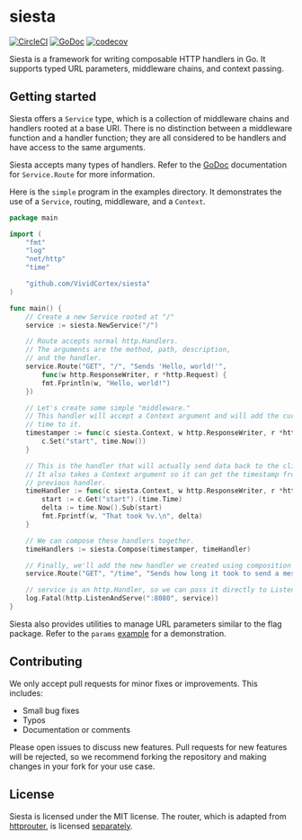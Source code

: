 # siesta

[![CircleCI](https://circleci.com/gh/VividCortex/siesta.svg?style=svg)](https://circleci.com/gh/VividCortex/siesta)
[![GoDoc](https://godoc.org/github.com/VividCortex/siesta?status.svg)](https://godoc.org/github.com/VividCortex/siesta)
[![codecov](https://codecov.io/gh/VividCortex/siesta/branch/master/graph/badge.svg)](https://codecov.io/gh/VividCortex/siesta)

Siesta is a framework for writing composable HTTP handlers in Go. It supports typed URL parameters, middleware chains, and context passing.

## Getting started

Siesta offers a `Service` type, which is a collection of middleware chains and handlers rooted at a base URI. There is no distinction between a middleware function and a handler function; they are all considered to be handlers and have access to the same arguments.

Siesta accepts many types of handlers. Refer to the [GoDoc](https://godoc.org/github.com/VividCortex/siesta#Service.Route) documentation for `Service.Route` for more information.

Here is the `simple` program in the examples directory. It demonstrates the use of a `Service`, routing, middleware, and a `Context`.

```go
package main

import (
	"fmt"
	"log"
	"net/http"
	"time"

	"github.com/VividCortex/siesta"
)

func main() {
	// Create a new Service rooted at "/"
	service := siesta.NewService("/")

	// Route accepts normal http.Handlers.
	// The arguments are the method, path, description,
	// and the handler.
	service.Route("GET", "/", "Sends 'Hello, world!'",
		func(w http.ResponseWriter, r *http.Request) {
		fmt.Fprintln(w, "Hello, world!")
	})

	// Let's create some simple "middleware."
	// This handler will accept a Context argument and will add the current
	// time to it.
	timestamper := func(c siesta.Context, w http.ResponseWriter, r *http.Request) {
		c.Set("start", time.Now())
	}

	// This is the handler that will actually send data back to the client.
	// It also takes a Context argument so it can get the timestamp from the
	// previous handler.
	timeHandler := func(c siesta.Context, w http.ResponseWriter, r *http.Request) {
		start := c.Get("start").(time.Time)
		delta := time.Now().Sub(start)
		fmt.Fprintf(w, "That took %v.\n", delta)
	}

	// We can compose these handlers together.
	timeHandlers := siesta.Compose(timestamper, timeHandler)

	// Finally, we'll add the new handler we created using composition to a new route.
	service.Route("GET", "/time", "Sends how long it took to send a message", timeHandlers)

	// service is an http.Handler, so we can pass it directly to ListenAndServe.
	log.Fatal(http.ListenAndServe(":8080", service))
}
```

Siesta also provides utilities to manage URL parameters similar to the flag package. Refer to the `params` [example](https://github.com/VividCortex/siesta/blob/master/examples/params/main.go) for a demonstration.

## Contributing

We only accept pull requests for minor fixes or improvements. This includes:

* Small bug fixes
* Typos
* Documentation or comments

Please open issues to discuss new features. Pull requests for new features will be rejected,
so we recommend forking the repository and making changes in your fork for your use case.

## License

Siesta is licensed under the MIT license. The router, which is adapted from [httprouter](https://github.com/julienschmidt/httprouter), is licensed [separately](https://github.com/VividCortex/siesta/blob/6ce42bf31875cc845310b1f4775129edfc8d9967/tree.go#L2-L24).
